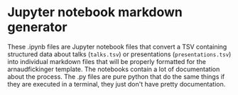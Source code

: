# Jupyter notebook markdown generator

These .ipynb files are Jupyter notebook files that convert a TSV containing structured data about talks (`talks.tsv`) or presentations (`presentations.tsv`) into individual markdown files that will be properly formatted for the arnaudfickinger template. The notebooks contain a lot of documentation about the process. The .py files are pure python that do the same things if they are executed in a terminal, they just don't have pretty documentation.




